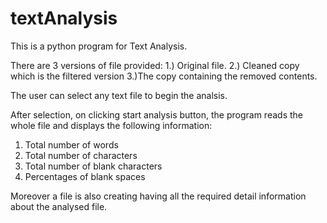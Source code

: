 # textAnalysis

This is a python program for Text Analysis.

There are 3 versions of file provided: 1.) Original file. 2.) Cleaned copy which is the filtered version 3.)The copy containing the removed contents.

The user can select any text file to begin the analsis.

After selection, on clicking start analysis button, the program reads the whole file and displays the following information:
1. Total number of words
2. Total number of characters
3. Total number of blank characters
4. Percentages of blank spaces

Moreover a file is also creating having all the required detail information about the analysed file.
